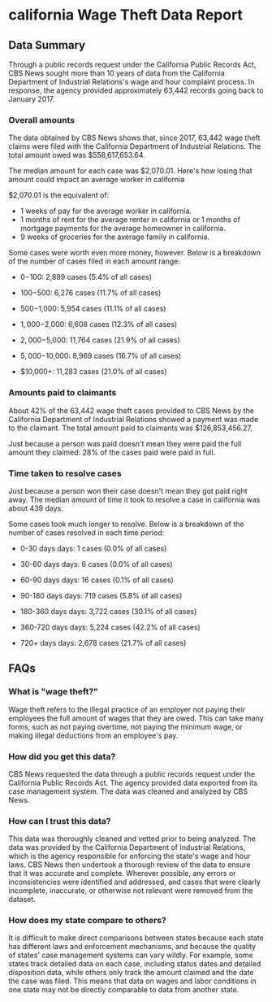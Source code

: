 # california Wage Theft Data Report

## Data Summary

Through a public records request under the California Public Records Act, CBS News sought more than 10 years of data from the California Department of Industrial Relations's wage and hour complaint process. In response, the agency provided approximately 63,442 records going back to January 2017.



### Overall amounts

The data obtained by CBS News shows that, since 2017, 63,442 wage theft claims were filed with the California Department of Industrial Relations. The total amount owed was $558,617,653.64.

The median amount for each case was $2,070.01. Here's how losing that amount could impact an average worker in california

$2,070.01 is the equivalent of: 
* 1 weeks of pay for the average worker in california.
* 1 months of rent for the average renter in california or 1 months of mortgage payments for the average homeowner in california.
* 9 weeks of groceries for the average family in california.

Some cases were worth even more money, however. Below is a breakdown of the number of cases filed in each amount range: 

* $0-$100: 2,889 cases (5.4% of all cases)

* $100-$500: 6,276 cases (11.7% of all cases)

* $500-$1,000: 5,954 cases (11.1% of all cases)

* $1,000-$2,000: 6,608 cases (12.3% of all cases)

* $2,000-$5,000: 11,764 cases (21.9% of all cases)

* $5,000-$10,000: 8,969 cases (16.7% of all cases)

* $10,000+: 11,283 cases (21.0% of all cases)



### Amounts paid to claimants

About 42% of the 63,442 wage theft cases provided to CBS News by the California Department of Industrial Relations showed a payment was made to the claimant. The total amount paid to claimants was $126,853,456.27.


Just because a person was paid doesn't mean they were paid the full amount they claimed: 28% of the cases paid were paid in full.



### Time taken to resolve cases

Just because a person won their case doesn't mean they got paid right away. The median amount of time it took to resolve a case in california was about 439 days.

Some cases took much longer to resolve. Below is a breakdown of the number of cases resolved in each time period: 

* 0-30 days days: 1 cases (0.0% of all cases)

* 30-60 days days: 6 cases (0.0% of all cases)

* 60-90 days days: 16 cases (0.1% of all cases)

* 90-180 days days: 719 cases (5.8% of all cases)

* 180-360 days days: 3,722 cases (30.1% of all cases)

* 360-720 days days: 5,224 cases (42.2% of all cases)

* 720+ days days: 2,678 cases (21.7% of all cases)



## FAQs

### What is "wage theft?"

Wage theft refers to the illegal practice of an employer not paying their employees the full amount of wages that they are owed. This can take many forms, such as not paying overtime, not paying the minimum wage, or making illegal deductions from an employee's pay.

###  How did you get this data?

CBS News requested the data through a public records request under the California Public Records Act. The agency provided data exported from its case management system. The data was cleaned and analyzed by CBS News.

### How can I trust this data? 

This data was thoroughly cleaned and vetted prior to being analyzed. The data was provided by the California Department of Industrial Relations, which is the agency responsible for enforcing the state's wage and hour laws. CBS News then undertook a thorough review of the data to ensure that it was accurate and complete. Wherever possible, any errors or inconsistencies were identified and addressed, and cases that were clearly incomplete, inaccurate, or otherwise not relevant were removed from the dataset.

### How does my state compare to others? 

It is difficult to make direct comparisons between states because each state has different laws and enforcement mechanisms, and because the quality of states' case management systems can vary wildly. For example, some states track detailed data on each case, including status dates and detailed disposition data, while others only track the amount claimed and the date the case was filed. This means that data on wages and labor conditions in one state may not be directly comparable to data from another state.